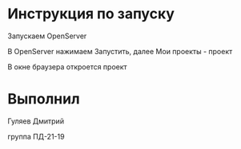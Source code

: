 # Инструкция по запуску
Запускаем OpenServer

В OpenServer нажимаем Запустить, далее Мои проекты - проект

В окне браузера откроется проект
# Выполнил
Гуляев Дмитрий

группа ПД-21-19
